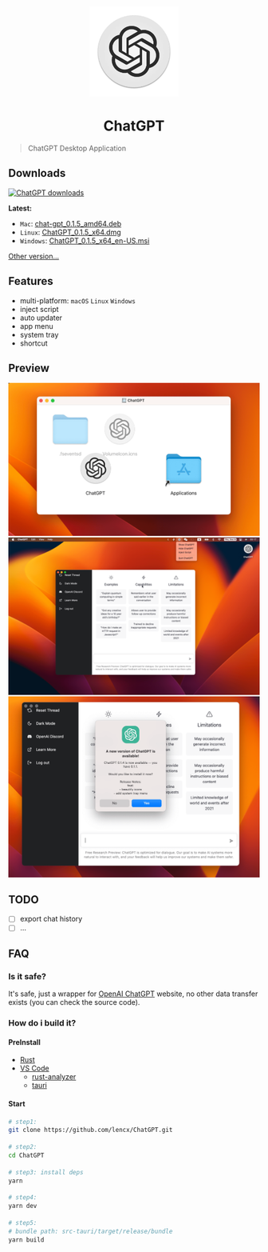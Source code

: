 <p align="center">
  <img width="180" src="./logo.png" alt="ChatGPT">
  <h1 align="center">ChatGPT</h1>
</p>

> ChatGPT Desktop Application

## Downloads

[![ChatGPT downloads](https://img.shields.io/github/downloads/lencx/ChatGPT/total.svg?style=flat-square)](https://github.com/lencx/ChatGPT/releases)

**Latest:**

- `Mac`: [chat-gpt_0.1.5_amd64.deb](https://github.com/lencx/ChatGPT/releases/download/v0.1.5/chat-gpt_0.1.5_amd64.deb)
- `Linux`: [ChatGPT_0.1.5_x64.dmg](https://github.com/lencx/ChatGPT/releases/download/v0.1.5/ChatGPT_0.1.5_x64.dmg)
- `Windows`: [ChatGPT_0.1.5_x64_en-US.msi](https://github.com/lencx/ChatGPT/releases/download/v0.1.5/ChatGPT_0.1.5_x64_en-US.msi)

[Other version...](https://github.com/lencx/ChatGPT/releases)

## Features

- multi-platform: `macOS` `Linux` `Windows`
- inject script
- auto updater
- app menu
- system tray
- shortcut

## Preview

<img width="600" src="./assets/install.png" alt="install">
<img width="600" src="./assets/chat.png" alt="chat">
<img width="600" src="./assets/auto-update.png" alt="auto update">

## TODO

- [ ] export chat history
- [ ] ...

## FAQ

### Is it safe?

It's safe, just a wrapper for [OpenAI ChatGPT](https://chat.openai.com) website, no other data transfer exists (you can check the source code).

### How do i build it?

#### PreInstall

- [Rust](https://www.rust-lang.org/)
- [VS Code](https://code.visualstudio.com/)
  - [rust-analyzer](https://marketplace.visualstudio.com/items?itemName=rust-lang.rust-analyzer)
  - [tauri](https://marketplace.visualstudio.com/items?itemName=tauri-apps.tauri-vscode)

#### Start

```bash
# step1:
git clone https://github.com/lencx/ChatGPT.git

# step2:
cd ChatGPT

# step3: install deps
yarn

# step4:
yarn dev

# step5:
# bundle path: src-tauri/target/release/bundle
yarn build
```
